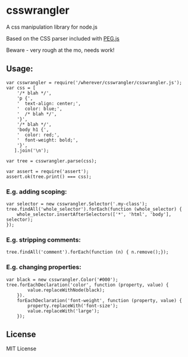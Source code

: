 # csswrangler

A css manipulation library for node.js

Based on the CSS parser included with [PEG.js](https://github.com/dmajda/pegjs)

Beware - very rough at the mo, needs work!

## Usage:

    var csswrangler = require('/wherever/csswrangler/csswrangler.js');
    var css = [
        '/* blah */',
        'p {',
        '  text-align: center;',
        '  color: blue;',
        '  /* blah */',
        '}',
        '/* blah */',
        'body h1 {',
        '  color: red;',
        '  font-weight: bold;',
        '}',
       ].join('\n');

    var tree = csswrangler.parse(css);
    
    var assert = require('assert');
    assert.ok(tree.print() === css);

### E.g. adding scoping:

    var selector = new csswrangler.Selector('.my-class');
    tree.findAll('whole_selector').forEach(function (whole_selector) {
        whole_selector.insertAfterSelectors(['*', 'html', 'body'], selector);
    });

### E.g. stripping comments:

    tree.findAll('comment').forEach(function (n) { n.remove();});
    
### E.g. changing properties:

    var black = new csswrangler.Color('#000');
    tree.forEachDeclaration('color', function (property, value) {
            value.replaceWithNode(black);
        }).
        forEachDeclaration('font-weight', function (property, value) {
            property.replaceWith('font-size');
            value.replaceWith('large');
        });

## License

MIT License
